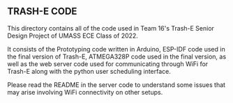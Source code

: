 ## TRASH-E CODE
This directory contains all of the code used in Team 16's Trash-E Senior Design Project of UMASS ECE Class of 2022.

It consists of the Prototyping code written in Arduino, ESP-IDF code used in the final version of Trash-E, ATMEGA328P code used in the final version, as well as the web server code used for communicating through WiFi for Trash-E along with the python user scheduling interface.

Please read the README in the server code to understand some issues that may arise involving WiFi connectivity on other setups.
